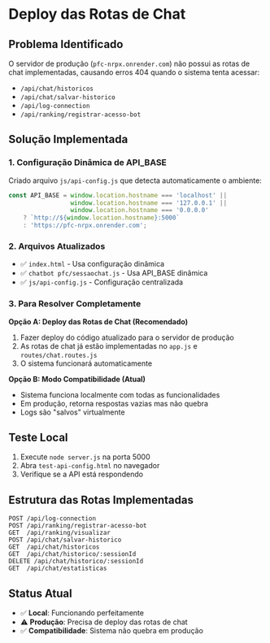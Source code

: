 # Deploy das Rotas de Chat

## Problema Identificado

O servidor de produção (`pfc-nrpx.onrender.com`) não possui as rotas de chat implementadas, causando erros 404 quando o sistema tenta acessar:

- `/api/chat/historicos`
- `/api/chat/salvar-historico`
- `/api/log-connection`
- `/api/ranking/registrar-acesso-bot`

## Solução Implementada

### 1. Configuração Dinâmica de API_BASE

Criado arquivo `js/api-config.js` que detecta automaticamente o ambiente:

```javascript
const API_BASE = window.location.hostname === 'localhost' || 
                 window.location.hostname === '127.0.0.1' || 
                 window.location.hostname === '0.0.0.0'
    ? `http://${window.location.hostname}:5000` 
    : 'https://pfc-nrpx.onrender.com';
```

### 2. Arquivos Atualizados

- ✅ `index.html` - Usa configuração dinâmica
- ✅ `chatbot pfc/sessaochat.js` - Usa API_BASE dinâmica
- ✅ `js/api-config.js` - Configuração centralizada

### 3. Para Resolver Completamente

**Opção A: Deploy das Rotas de Chat (Recomendado)**

1. Fazer deploy do código atualizado para o servidor de produção
2. As rotas de chat já estão implementadas no `app.js` e `routes/chat.routes.js`
3. O sistema funcionará automaticamente

**Opção B: Modo Compatibilidade (Atual)**

- Sistema funciona localmente com todas as funcionalidades
- Em produção, retorna respostas vazias mas não quebra
- Logs são "salvos" virtualmente

## Teste Local

1. Execute `node server.js` na porta 5000
2. Abra `test-api-config.html` no navegador
3. Verifique se a API está respondendo

## Estrutura das Rotas Implementadas

```
POST /api/log-connection
POST /api/ranking/registrar-acesso-bot
GET  /api/ranking/visualizar
POST /api/chat/salvar-historico
GET  /api/chat/historicos
GET  /api/chat/historico/:sessionId
DELETE /api/chat/historico/:sessionId
GET  /api/chat/estatisticas
```

## Status Atual

- ✅ **Local**: Funcionando perfeitamente
- ⚠️ **Produção**: Precisa de deploy das rotas de chat
- ✅ **Compatibilidade**: Sistema não quebra em produção
